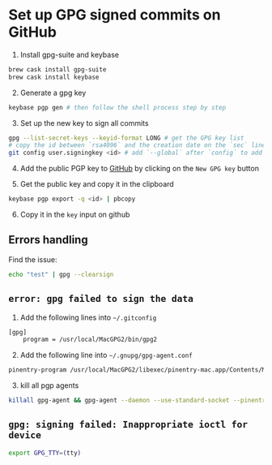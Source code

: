 # Set up GPG signed commits on GitHub

1. Install gpg-suite and keybase
```sh
brew cask install gpg-suite
brew cask install keybase
```

2. Generate a gpg key
```sh
keybase pgp gen # then follow the shell process step by step
```

3. Set up the new key to sign all commits
```sh
gpg --list-secret-keys --keyid-format LONG # get the GPG key list
# copy the id between `rsa4096` and the creation date on the `sec` line
git config user.signingkey <id> # add `--global` after `config` to add the GPG key on every repositories
```

4. Add the public PGP key to [GitHub](https://github.com/settings/keys) by clicking on the `New GPG key` button

5. Get the public key and copy it in the clipboard
```sh
keybase pgp export -q <id> | pbcopy
```

6. Copy it in the `key` input on github

## Errors handling

Find the issue:
```sh
echo "test" | gpg --clearsign
```

## `error: gpg failed to sign the data`

1. Add the following lines into `~/.gitconfig`
```sh
[gpg]
	program = /usr/local/MacGPG2/bin/gpg2
```

2. Add the following line into `~/.gnupg/gpg-agent.conf`
```sh
pinentry-program /usr/local/MacGPG2/libexec/pinentry-mac.app/Contents/MacOS/pinentry-mac
```

3. kill all pgp agents
```sh
killall gpg-agent && gpg-agent --daemon --use-standard-socket --pinentry-program /usr/local/bin/pinentry
```

## `gpg: signing failed: Inappropriate ioctl for device`
```sh
export GPG_TTY=(tty)
```
